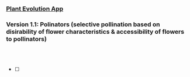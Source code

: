 ### [Plant Evolution App](https://github.com/matthewmain/plant_evolution_app) 
### Version 1.1: Polinators (selective pollination based on disirability of flower characteristics & accessibility of flowers to pollinators)

<br>
<br>

- [ ] 
